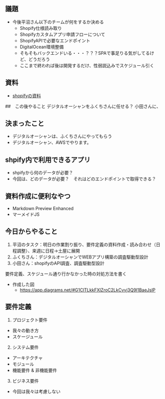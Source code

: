 
## 議題
- 今後平沼さん以下のチームが何をするか決める
  - Shopify仕様読み取り
  - Shopifyカスタムアプリ申請フローについて
  - ShopifyAPIで必要なエンドポイント
  - DigitalOcean環境整備
  - そもそもバックエンドいる・・・？？？SPAで事足りる気がしてるけど、どうだろう
  - ここまで終われば後は開発するだけ、性弱説込みでスケジュール引く

## 資料
- [shopifyの資料](https://docs.google.com/spreadsheets/d/1FoO3h2kezzyjNy0A_CvhgezVZ2XwL-KMs441wdLVfDI/edit?exids=71471476,71471470#gid=1492098282)


##　この後やること
デジタルオーシャンをふくちさんに任せる？
小田さんに、

## 決まったこと
- デジタルオーシャンは、ふくちさんにやってもらう
- デジタルオーシャン、AWSでやります。

## shpify内で利用できるアプリ
- shpifyから何のデータが必要？
- 今回は、どのデータが必要？　それはどのエンドポイントで取得できる？

## 資料作成に便利なやつ
- Markdown Preview Enhanced
- マーメイドJS


## 今日からやること
1. 平沼のタスク：明日の作業割り振り、要件定義の資料作成・読み合わせ（日程調整）、来週に日程->土屋に展開
1. ふくちさん：デジタルオーシャンでWEBアプリ構築の調査駆動型設計
1. 小田さん：shopifyのAPI調査、調査駆動型設計

要件定義、スケジュール通り行かなかった時の対処方法を書く
- 作成した図
  - https://app.diagrams.net/#G1ClTLkkFXlZroC2LkCvvj3Q9l1BaeJslP


## 要件定義
1. プロジェクト要件
 - 我々の動き方
 - スケージュール
2. システム要件
 - アーキテクチャ
 - モジュール
 - 機能要件 & 非機能要件
3. ビジネス要件
 - 今回は我々は考慮しない
